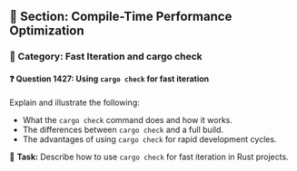 ## 📘 Section: Compile-Time Performance Optimization  
### 🔹 Category: Fast Iteration and cargo check  
#### ❓ Question 1427: Using `cargo check` for fast iteration

Explain and illustrate the following:

- What the `cargo check` command does and how it works.
- The differences between `cargo check` and a full build.
- The advantages of using `cargo check` for rapid development cycles.

🔧 **Task:** Describe how to use `cargo check` for fast iteration in Rust projects.
